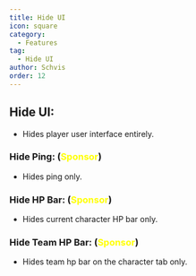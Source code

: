 ```yaml
---
title: Hide UI
icon: square
category:
  - Features
tag:
  - Hide UI
author: Schvis
order: 12
---
```


## Hide UI:
- Hides player user interface entirely.
### Hide Ping: (<span style='color:yellow;'>Sponsor</span>)
- Hides ping only.
### Hide HP Bar: (<span style='color:yellow;'>Sponsor</span>)
- Hides current character HP bar only.
### Hide Team HP Bar: (<span style='color:yellow;'>Sponsor</span>)
- Hides team hp bar on the character tab only.
